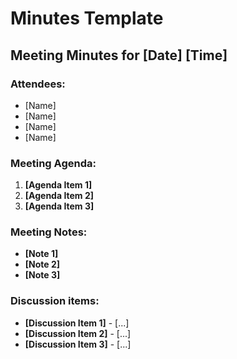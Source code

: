 # Minutes Template

## Meeting Minutes for [Date] [Time]

### Attendees:
- [Name]
- [Name]
- [Name]
- [Name]

### Meeting Agenda:
1. **[Agenda Item 1]**
2. **[Agenda Item 2]**
3. **[Agenda Item 3]**


### Meeting Notes:
- **[Note 1]**
- **[Note 2]**
- **[Note 3]**

### Discussion items:
- **[Discussion Item 1]** - [...]
- **[Discussion Item 2]** - [...]
- **[Discussion Item 3]** - [...]
